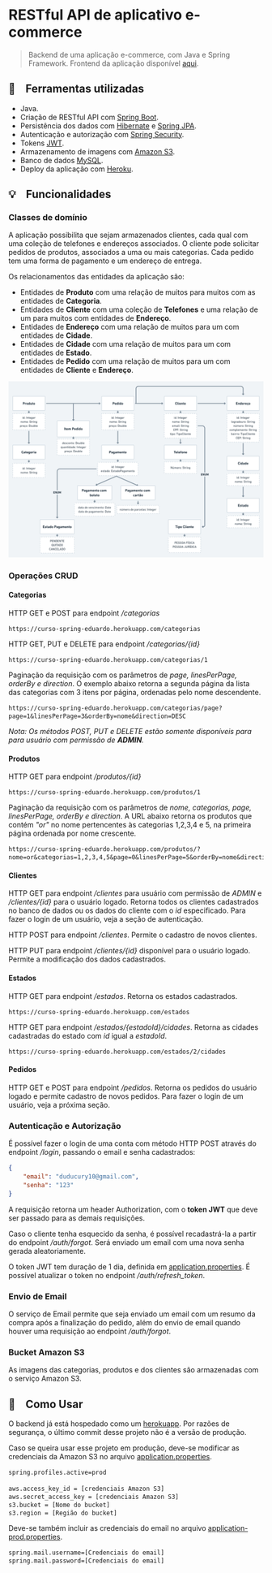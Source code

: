 # RESTful API de aplicativo e-commerce

> Backend de uma aplicação e-commerce, com Java e Spring Framework. Frontend da aplicação disponível [aqui](https://github.com/eduardorcury/e-commerce-app-frontend).

## :wrench: &nbsp;&nbsp; Ferramentas utilizadas

- Java.
- Criação de RESTful API com [Spring Boot](https://github.com/spring-projects/spring-boot).
- Persistência dos dados com [Hibernate](https://hibernate.org/) e [Spring JPA](https://github.com/spring-projects/spring-data-jpa).
- Autenticação e autorização com [Spring Security](https://github.com/spring-projects/spring-security).
- Tokens [JWT](https://jwt.io/).
- Armazenamento de imagens com [Amazon S3](https://aws.amazon.com/pt/s3/).
- Banco de dados [MySQL](https://github.com/mysql).
- Deploy da aplicação com [Heroku](https://www.heroku.com/).

## :bulb: &nbsp;&nbsp; Funcionalidades

### Classes de domínio

A aplicação possibilita que sejam armazenados clientes, cada qual com uma coleção de telefones e endereços associados. O cliente pode solicitar pedidos de produtos, associados a uma ou mais categorias. Cada pedido tem uma forma de pagamento e um endereço de entrega.

Os relacionamentos das entidades da aplicação são:
- Entidades de **Produto** com uma relação de muitos para muitos com as entidades de **Categoria**.
- Entidades de **Cliente** com uma coleção de **Telefones** e uma relação de um para muitos com entidades de **Endereço**.
- Entidades de **Endereço** com uma relação de muitos para um com entidades de **Cidade**.
- Entidades de **Cidade** com uma relação de muitos para um com entidades de **Estado**.
- Entidades de **Pedido** com uma relação de muitos para um com entidades de **Cliente** e **Endereço**.

![Diagrama](https://github.com/eduardorcury/e-commerce-app-backend/blob/master/Diagrama.png)

### Operações CRUD

#### Categorias

HTTP GET e POST para endpoint */categorias*
```
https://curso-spring-eduardo.herokuapp.com/categorias
```
HTTP GET, PUT e DELETE para endpoint */categorias/{id}*
```
https://curso-spring-eduardo.herokuapp.com/categorias/1
```
Paginação da requisição com os parâmetros de *page, linesPerPage, orderBy e direction*. O exemplo abaixo retorna a segunda página da lista das categorias com 3 itens por página, ordenadas pelo nome descendente.
```
https://curso-spring-eduardo.herokuapp.com/categorias/page?page=1&linesPerPage=3&orderBy=nome&direction=DESC
```

*Nota: Os métodos POST, PUT e DELETE estão somente disponíveis para para usuário com permissão de **ADMIN**.*

#### Produtos

HTTP GET para endpoint */produtos/{id}*
```
https://curso-spring-eduardo.herokuapp.com/produtos/1
```
Paginação da requisição com os parâmetros de *nome, categorias, page, linesPerPage, orderBy e direction*. A URL abaixo retorna os produtos que contém *"or"* no nome pertencentes às categorias 1,2,3,4 e 5, na primeira página ordenada por nome crescente.
```
https://curso-spring-eduardo.herokuapp.com/produtos/?nome=or&categorias=1,2,3,4,5&page=0&linesPerPage=5&orderBy=nome&direction=ASC
```

#### Clientes

HTTP GET para endpoint */clientes* para usuário com permissão de *ADMIN* e */clientes/{id}* para o usuário logado. Retorna todos os clientes cadastrados no banco de dados ou os dados do cliente com o *id* especificado. Para fazer o login de um usuário, veja a seção de autenticação.

HTTP POST para endpoint */clientes*. Permite o cadastro de novos clientes.

HTTP PUT para endpoint */clientes/{id}* disponível para o usuário logado. Permite a modificação dos dados cadastrados.

#### Estados

HTTP GET para endpoint */estados*. Retorna os estados cadastrados.

```
https://curso-spring-eduardo.herokuapp.com/estados
```

HTTP GET para endpoint */estados/{estadoId}/cidades*. Retorna as cidades cadastradas do estado com *id* igual a *estadoId*.

```
https://curso-spring-eduardo.herokuapp.com/estados/2/cidades
```

#### Pedidos

HTTP GET e POST para endpoint */pedidos*. Retorna os pedidos do usuário logado e permite cadastro de novos pedidos. Para fazer o login de um usuário, veja a próxima seção.

### Autenticação e Autorização

É possível fazer o login de uma conta com método HTTP POST através do endpoint */login*, passando o email e senha cadastrados:

```json
{
	"email": "duducury10@gmail.com",
	"senha": "123"
}
```

A requisição retorna um header Authorization, com o **token JWT** que deve ser passado para as demais requisições.

Caso o cliente tenha esquecido da senha, é possível recadastrá-la a partir do endpoint */auth/forgot*. Será enviado um email com uma nova senha gerada aleatoriamente.

O token JWT tem duração de 1 dia, definida em [application.properties](https://github.com/eduardorcury/e-commerce-app-backend/blob/master/src/main/resources/application.properties). É possível atualizar o token no endpoint */auth/refresh_token*.

### Envio de Email

O serviço de Email permite que seja enviado um email com um resumo da compra após a finalização do pedido, além do envio de email quando houver uma requisição ao endpoint */auth/forgot*.

### Bucket Amazon S3

As imagens das categorias, produtos e dos clientes são armazenadas com o serviço Amazon S3.

## :mag_right: &nbsp;&nbsp; Como Usar

O backend já está hospedado como um [herokuapp](https://curso-spring-eduardo.herokuapp.com/). Por razões de segurança, o último commit desse projeto não é a versão de produção.

Caso se queira usar esse projeto em produção, deve-se modificar as credenciais da Amazon S3 no arquivo [application.properties](https://github.com/eduardorcury/e-commerce-app-backend/blob/master/src/main/resources/application.properties).

```
spring.profiles.active=prod

aws.access_key_id = [credenciais Amazon S3]
aws.secret_access_key = [credenciais Amazon S3]
s3.bucket = [Nome do bucket]
s3.region = [Região do bucket]
```
Deve-se também incluir as credenciais do email no arquivo [application-prod.properties](https://github.com/eduardorcury/e-commerce-app-backend/blob/master/src/main/resources/application-prod.properties).

```
spring.mail.username=[Credenciais do email]
spring.mail.password=[Credenciais do email]
```

